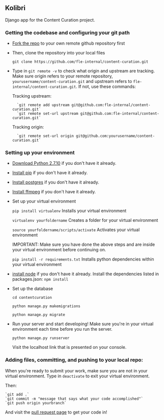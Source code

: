 ## Kolibri

Django app for the Content Curation project.

### Getting the codebase and configuring your git path

* [Fork the repo](https://github.com/fle-internal/content-curation) to your own remote github repository first

* Then, clone the repository into your local files

	`git clone https://github.com/fle-internal/content-curation.git`

* Type in `git remote -v` to check what origin and upstream are tracking. Make sure origin refers to your remote repository, `yourusername/content-curation.git` and upstream refers to `fle-internal/content-curation.git`.
If not, use these commands:

	Tracking upstream:

		`git remote add upstream git@github.com:fle-internal/content-curation.git`
		`git remote set-url upstream git@github.com:fle-internal/content-curation.git`

	Tracking origin:

		`git remote set-url origin git@github.com:yourusername/content-curation.git`

### Setting up your environment

* [Download Python 2.7.10](https://www.python.org/downloads/) if you don't have it already.

* [Install pip](https://pypi.python.org/pypi/pip) if you don't have it already.

* [Install postgres](https://www.postgresql.org/download/) if you don't have it already.

* [Install ffmpeg](https://ffmpeg.org/) if you don't have it already.

* Set up your virtual environment

	`pip install virtualenv` Installs your virtual environment

	`virtualenv yourfoldername` Creates a folder for your virtual environment

	`source yourfoldername/scripts/activate` Activates your virtual environment

	IMPORTANT: Make sure you have done the above steps and are inside your virtual environment before continuing on.

	`pip install -r requirements.txt` Installs python dependencies within your virtual environment

* [install node](http://nodejs.org/download/) if you don't have it already.
	Install the dependencies listed in packages.json: `npm install`

* Set up the database

	`cd contentcuration`

	`python manage.py makemigrations`

	`python manage.py migrate`

* Run your server and start developing! Make sure you're in your virtual environment each time before you run the server.

	`python manage.py runserver`

	Visit the localhost link that is presented on your console.

### Adding files, committing, and pushing to your local repo:

When you're ready to submit your work, make sure you are not in your virtual environment.
Type in `deactivate` to exit your virtual environment.

Then:

	`git add .`
	`git commit -m "message that says what your code accomplished"`
	`git push origin yourbranch`

And visit the [pull request page](https://github.com/fle-internal/fle-home/pulls) to get your code in!
